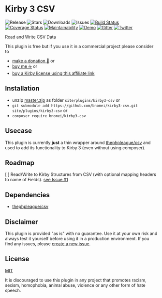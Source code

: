 # Kirby 3 CSV

![Release](https://flat.badgen.net/packagist/v/bnomei/kirby3-csv?color=ae81ff)
![Stars](https://flat.badgen.net/packagist/ghs/bnomei/kirby3-csv?color=272822)
![Downloads](https://flat.badgen.net/packagist/dt/bnomei/kirby3-csv?color=272822)
![Issues](https://flat.badgen.net/packagist/ghi/bnomei/kirby3-csv?color=e6db74)
[![Build Status](https://flat.badgen.net/travis/bnomei/kirby3-csv)](https://travis-ci.com/bnomei/kirby3-csv)
[![Coverage Status](https://flat.badgen.net/coveralls/c/github/bnomei/kirby3-csv)](https://coveralls.io/github/bnomei/kirby3-csv) 
[![Maintainability](https://flat.badgen.net/codeclimate/maintainability/bnomei/kirby3-csv)](https://codeclimate.com/github/bnomei/kirby3-csv) 
[![Demo](https://flat.badgen.net/badge/website/examples?color=f92672)](https://kirby3-plugins.bnomei.com/csv) 
[![Gitter](https://flat.badgen.net/badge/gitter/chat?color=982ab3)](https://gitter.im/bnomei-kirby-3-plugins/community) 
[![Twitter](https://flat.badgen.net/badge/twitter/bnomei?color=66d9ef)](https://twitter.com/bnomei)

Read and Write CSV Data

This plugin is free but if you use it in a commercial project please consider to 
- [make a donation 🍻](https://www.paypal.me/bnomei/1) or
- [buy me ☕](https://buymeacoff.ee/bnomei) or
- [buy a Kirby license using this affiliate link](https://a.paddle.com/v2/click/1129/35731?link=1170)

## Installation

- unzip [master.zip](https://github.com/bnomei/kirby3-csv/archive/master.zip) as folder `site/plugins/kirby3-csv` or
- `git submodule add https://github.com/bnomei/kirby3-csv.git site/plugins/kirby3-csv` or
- `composer require bnomei/kirby3-csv`

## Usecase

This plugin is currently **just** a thin wrapper around [thephpleague/csv](https://csv.thephpleague.com/) and used to add its functionality to Kirby 3 (even without using composer).

## Roadmap

[ ] Read/Write to Kirby Structures from CSV (with optional mapping headers to name of Fields). [see Issue #1](https://github.com/bnomei/kirby3-csv/issues/1)

## Dependencies

- [thephpleague/csv](https://github.com/thephpleague/csv)

## Disclaimer

This plugin is provided "as is" with no guarantee. Use it at your own risk and always test it yourself before using it in a production environment. If you find any issues, please [create a new issue](https://github.com/bnomei/kirby3-csv/issues/new).

## License

[MIT](https://opensource.org/licenses/MIT)

It is discouraged to use this plugin in any project that promotes racism, sexism, homophobia, animal abuse, violence or any other form of hate speech.
